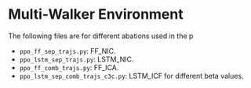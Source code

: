# Multi-Walker Environment

The following files are for different abations used in the p

-   `ppo_ff_sep_trajs.py`: FF_NIC.
-   `ppo_lstm_sep_trajs.py`: LSTM_NIC.
-   `ppo_ff_comb_trajs.py`: FF_ICA.
-   `ppo_lstm_sep_comb_trajs_c3c.py`: LSTM_ICF for different beta values.
